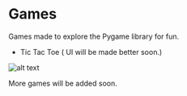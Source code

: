 # Games
Games made to explore the Pygame library for fun. 
* Tic Tac Toe ( UI will be made better soon.)

![alt text](https://github.com/IronVenom/Random-Stuff/blob/master/Python/Games/Tic%20Tac%20Toe/TTT.JPG)

More games will be added soon.
